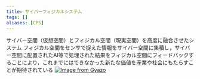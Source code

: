 ```yaml
---
title: サイバーフィジカルシステム
tags: []
aliases: [CPS]
---
```

サイバー空間（仮想空間）とフィジカル空間（現実空間）を高度に融合させたシステム
フィジカル空間をセンサで捉えた情報をサイバー空間に集積し，サイバー空間に配置されたAI等で処理された結果をフィジカル空間にフィードバックすることにより，これまでにはできなかった新たな価値を産業や社会にもたらすことが期待されている
[![Image from Gyazo](https://i.gyazo.com/a2732af4906ba12212cdf3dd898c6f66.png)](https://gyazo.com/a2732af4906ba12212cdf3dd898c6f66)